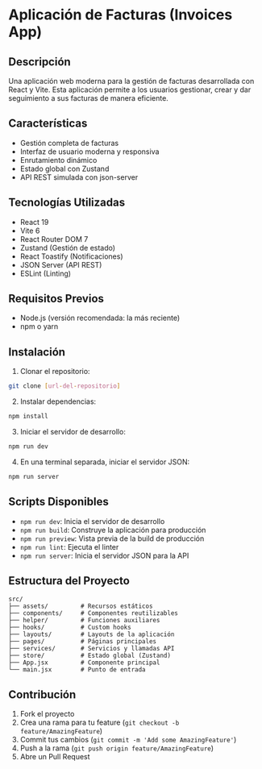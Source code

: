 # Aplicación de Facturas (Invoices App)

## Descripción
Una aplicación web moderna para la gestión de facturas desarrollada con React y Vite. Esta aplicación permite a los usuarios gestionar, crear y dar seguimiento a sus facturas de manera eficiente.

## Características
- Gestión completa de facturas
- Interfaz de usuario moderna y responsiva
- Enrutamiento dinámico
- Estado global con Zustand
- API REST simulada con json-server

## Tecnologías Utilizadas
- React 19
- Vite 6
- React Router DOM 7
- Zustand (Gestión de estado)
- React Toastify (Notificaciones)
- JSON Server (API REST)
- ESLint (Linting)

## Requisitos Previos
- Node.js (versión recomendada: la más reciente)
- npm o yarn

## Instalación

1. Clonar el repositorio:
```bash
git clone [url-del-repositorio]
```

2. Instalar dependencias:
```bash
npm install
```

3. Iniciar el servidor de desarrollo:
```bash
npm run dev
```

4. En una terminal separada, iniciar el servidor JSON:
```bash
npm run server
```

## Scripts Disponibles
- `npm run dev`: Inicia el servidor de desarrollo
- `npm run build`: Construye la aplicación para producción
- `npm run preview`: Vista previa de la build de producción
- `npm run lint`: Ejecuta el linter
- `npm run server`: Inicia el servidor JSON para la API

## Estructura del Proyecto
```
src/
├── assets/         # Recursos estáticos
├── components/     # Componentes reutilizables
├── helper/         # Funciones auxiliares
├── hooks/          # Custom hooks
├── layouts/        # Layouts de la aplicación
├── pages/          # Páginas principales
├── services/       # Servicios y llamadas API
├── store/          # Estado global (Zustand)
├── App.jsx         # Componente principal
└── main.jsx        # Punto de entrada
```

## Contribución
1. Fork el proyecto
2. Crea una rama para tu feature (`git checkout -b feature/AmazingFeature`)
3. Commit tus cambios (`git commit -m 'Add some AmazingFeature'`)
4. Push a la rama (`git push origin feature/AmazingFeature`)
5. Abre un Pull Request


